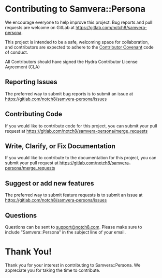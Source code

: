 # Contributing to Samvera::Persona

We encourage everyone to help improve this project.  Bug reports and pull requests are welcome on GitLab at https://gitlab.com/notch8/samvera-persona.

This project is intended to be a safe, welcoming space for collaboration, and contributors are expected to adhere to the [Contributor Covenant](http://contributor-covenant.org) code of conduct.

All Contributors should have signed the Hydra Contributor License Agreement (CLA)

## Reporting Issues

The preferred way to submit bug reports is to submit an issue at https://gitlab.com/notch8/samvera-persona/issues


## Contributing Code

If you would like to contribute code for this project, you can submit your pull request at https://gitlab.com/notch8/samvera-persona/merge_requests


## Write, Clarify, or Fix Documentation

If you would like to contribute to the documentation for this project, you can submit your pull request at https://gitlab.com/notch8/samvera-persona/merge_requests


## Suggest or add new features

The preferred way to submit feature requests is to submit an issue at https://gitlab.com/notch8/samvera-persona/issues


## Questions

Questions can be sent to support@notch8.com. Please make sure to include "Samvera::Persona" in the subject line of your email.


# Thank You!

Thank you for your interest in contributing to Samvera::Persona.  We appreciate you for taking the time to contribute.